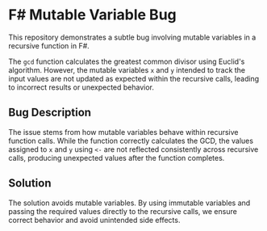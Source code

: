 # F# Mutable Variable Bug

This repository demonstrates a subtle bug involving mutable variables in a recursive function in F#.

The `gcd` function calculates the greatest common divisor using Euclid's algorithm.  However, the mutable variables `x` and `y` intended to track the input values are not updated as expected within the recursive calls, leading to incorrect results or unexpected behavior.

## Bug Description

The issue stems from how mutable variables behave within recursive function calls.  While the function correctly calculates the GCD, the values assigned to `x` and `y` using `<-` are not reflected consistently across recursive calls, producing unexpected values after the function completes.

## Solution

The solution avoids mutable variables.  By using immutable variables and passing the required values directly to the recursive calls, we ensure correct behavior and avoid unintended side effects.
